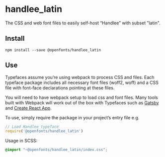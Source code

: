 
# handlee_latin

The CSS and web font files to easily self-host “Handlee” with subset "latin".

## Install

`npm install --save @openfonts/handlee_latin`

## Use

Typefaces assume you’re using webpack to process CSS and files. Each typeface
package includes all necessary font files (woff2, woff) and a CSS file with
font-face declarations pointing at these files.

You will need to have webpack setup to load css and font files. Many tools built
with Webpack will work out of the box with Typefaces such as [Gatsby](https://github.com/gatsbyjs/gatsby)
and [Create React App](https://github.com/facebookincubator/create-react-app).

To use, simply require the package in your project’s entry file e.g.

```javascript
// Load Handlee typeface
require('@openfonts/handlee_latin')
```

Usage in SCSS:
```scss
@import "~@openfonts/handlee_latin/index.css";
```
